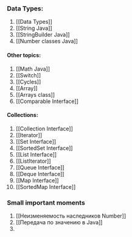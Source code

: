 


### Data Types:
1. [[Data Types]]
2. [[String Java]]
3. [[StringBuilder Java]]
4. [[Number classes Java]]

#### Other topics:
1. [[Math Java]]
2. [[Switch]]
3. [[Cycles]]
4. [[Array]]
5. [[Arrays class]]
6. [[Comparable Interface]]

#### Collections:
1. [[Collection Interface]]
2. [[Iterator]]
3. [[Set Interface]]
4. [[SortedSet Interface]]
5. [[List Interface]]
6. [[ListIterator]]
7. [[Queue Interface]]
8. [[Deque Interface]]
9. [[Map Interface]]
10. [[SortedMap Interface]]

### Small important moments
1. [[Неизменяемость наследников Number]]
2. [[Передача по значению в Java]]
3. 
